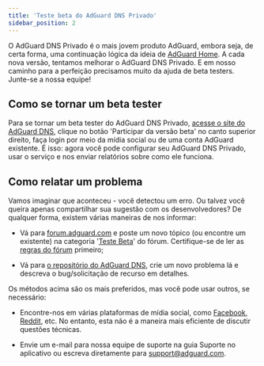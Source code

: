 ```yaml
---
title: 'Teste beta do AdGuard DNS Privado'
sidebar_position: 2
---
```


O AdGuard DNS Privado é o mais jovem produto AdGuard, embora seja, de certa forma, uma continuação lógica da ideia de [AdGuard Home](https://kb.adguard.com/en/home/overview). A cada nova versão, tentamos melhorar o AdGuard DNS Privado. E em nosso caminho para a perfeição precisamos muito da ajuda de beta testers. Junte-se a nossa equipe!

## Como se tornar um beta tester

Para se tornar um beta tester do AdGuard DNS Privado, [acesse o site do AdGuard DNS](https://adguard-dns.io/en/welcome.html), clique no botão 'Participar da versão beta' no canto superior direito, faça login por meio da mídia social ou de uma conta AdGuard existente. É isso: agora você pode configurar seu AdGuard DNS Privado, usar o serviço e nos enviar relatórios sobre como ele funciona.

## Como relatar um problema

Vamos imaginar que aconteceu - você detectou um erro. Ou talvez você queira apenas compartilhar sua sugestão com os desenvolvedores? De qualquer forma, existem várias maneiras de nos informar:

* Vá para [forum.adguard.com](https://forum.adguard.com) e poste um novo tópico (ou encontre um existente) na categoria '[Teste Beta](https://forum.adguard.com/index.php?categories/48/)' do fórum. Certifique-se de ler as [regras do fórum](https://forum.adguard.com/index.php?threads/14859/) primeiro;

* Vá para [o repositório do AdGuard DNS](https://github.com/AdguardTeam/AdGuardDNS), crie um novo problema lá e descreva o bug/solicitação de recurso em detalhes.

Os métodos acima são os mais preferidos, mas você pode usar outros, se necessário:

* Encontre-nos em várias plataformas de mídia social, como [Facebook](https://www.facebook.com/AdguardEn/), [Reddit](https://www.reddit.com/r/Adguard/), etc. No entanto, esta não é a maneira mais eficiente de discutir questões técnicas.

* Envie um e-mail para nossa equipe de suporte na guia Suporte no aplicativo ou escreva diretamente para [support@adguard.com](mailto:support@adguard.com).

